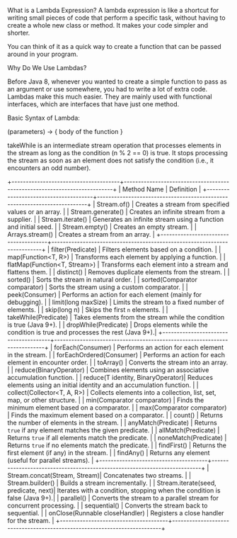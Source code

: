 What is a Lambda Expression?
A lambda expression is like a shortcut for writing small pieces of code that perform a specific task, without having to create a whole new class or method. It makes your code simpler and shorter.

You can think of it as a quick way to create a function that can be passed around in your program.

Why Do We Use Lambdas?

Before Java 8, whenever you wanted to create a simple function to pass as an argument or use somewhere, you had to write a lot of extra code. Lambdas make this much easier. They are mainly used with functional interfaces, which are interfaces that have just one method.

Basic Syntax of Lambda:

(parameters) -> { body of the function }


takeWhile is an intermediate stream operation that processes elements in the stream as long as the condition (n % 2 == 0) is true. It stops processing the stream as soon as an element does not satisfy the condition (i.e., it encounters an odd number).


+--------------------------------------+--------------------------------------------------------------------------+
|             Method Name              |                              Definition                                  |
+--------------------------------------+--------------------------------------------------------------------------+
|             Stream.of()              | Creates a stream from specified values or an array.                      |
|         Stream.generate()            | Creates an infinite stream from a supplier.                              |
|         Stream.iterate()             | Generates an infinite stream using a function and initial seed.          |
|            Stream.empty()            | Creates an empty stream.                                                 |
|           Arrays.stream()            | Creates a stream from an array.                                          |
+--------------------------------------+--------------------------------------------------------------------------+
|         filter(Predicate<T>)         | Filters elements based on a condition.                                   |
|          map(Function<T, R>)         | Transforms each element by applying a function.                          |
|      flatMap(Function<T, Stream<R>>) | Transforms each element into a stream and flattens them.                 |
|              distinct()              | Removes duplicate elements from the stream.                              |
|              sorted()                | Sorts the stream in natural order.                                       |
|    sorted(Comparator<T> comparator)  | Sorts the stream using a custom comparator.                              |
|         peek(Consumer<T>)            | Performs an action for each element (mainly for debugging).              |
|          limit(long maxSize)         | Limits the stream to a fixed number of elements.                         |
|            skip(long n)              | Skips the first `n` elements.                                            |
|     takeWhile(Predicate<T>)          | Takes elements from the stream while the condition is true (Java 9+).    |
|     dropWhile(Predicate<T>)          | Drops elements while the condition is true and processes the rest (Java 9+).|
+--------------------------------------+--------------------------------------------------------------------------+
|         forEach(Consumer<T>)         | Performs an action for each element in the stream.                       |
|    forEachOrdered(Consumer<T>)       | Performs an action for each element in encounter order.                  |
|              toArray()               | Converts the stream into an array.                                       |
|      reduce(BinaryOperator<T>)       | Combines elements using an associative accumulation function.            |
| reduce(T identity, BinaryOperator<T>)| Reduces elements using an initial identity and an accumulation function.  |
| collect(Collector<T, A, R>)          | Collects elements into a collection, list, set, map, or other structure. |
|      min(Comparator<T> comparator)   | Finds the minimum element based on a comparator.                         |
|      max(Comparator<T> comparator)   | Finds the maximum element based on a comparator.                         |
|             count()                  | Returns the number of elements in the stream.                            |
|    anyMatch(Predicate<T>)            | Returns `true` if any element matches the given predicate.               |
|    allMatch(Predicate<T>)            | Returns `true` if all elements match the predicate.                      |
|    noneMatch(Predicate<T>)           | Returns `true` if no elements match the predicate.                       |
|           findFirst()                | Returns the first element (if any) in the stream.                        |
|            findAny()                 | Returns any element (useful for parallel streams).                       |
+--------------------------------------+--------------------------------------------------------------------------+
|    Stream.concat(Stream<T>, Stream<T>)| Concatenates two streams.                                                |
|        Stream.builder()              | Builds a stream incrementally.                                           |
| Stream.iterate(seed, predicate, next)| Iterates with a condition, stopping when the condition is false (Java 9+).|
|        parallel()                    | Converts the stream to a parallel stream for concurrent processing.      |
|        sequential()                  | Converts the stream back to sequential.                                  |
|      onClose(Runnable closeHandler)  | Registers a close handler for the stream.                                |
+--------------------------------------+--------------------------------------------------------------------------+
